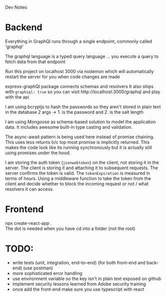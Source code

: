 Dev Notes:

# Backend

Everything in GraphQl runs through a single endpoint, commonly called 'graphql'

The graphql language is a typed query language ... you execute a query to fetch data from that endpoint

Run this project on localhost 3000 via nodemon which will automatically restart the server for you when code changes are made

express-graphQl package connects schemas and resolvers
	It also ships with `graphiql: true` so you can visit http://localhost:3000/graphql and play with the api

I am using bcryptjs to hash the passwords so they aren't stored in plain text in the database
2 args -> 1. is the password and 2. is the salt length

I am using Mongoose as schema-based solution to model the application data. It includes awesome built-in type casting and validation.

The async-await pattern is being used here instead of promise chaining.
This uses less returns b/c top most promise is implicitly returned.
This makes the code look like its running synchronously but it is actually still using promises under the hood.

I am storing the auth token (`jsonwebtoken`) on the client, not storing it in the server.
The client is storing it and attaching it to subsequent requests.
The server confirms the token is valid.
The `tokenExpiration` is measured in terms of hours.
Using a middleware function to take the token from the client and decide whether to block the incoming request or not / what resolvers it can access.

# Frontend

npx create-react-app .  
The dot is needed when you have cd into a folder (not the root)

# TODO:

- write tests (unit, integration, end-to-end) (for both front-end and back-end) (use postman)
- more sophisticated error handling
- use environment variable so the key isn't in plain text exposed on github
- implement security lessons learned from Adobe security training
- once add the front-end make sure you use typescript with react

